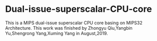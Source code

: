# Dual-issue-superscalar-CPU-core
This is a MIPS dual-issue superscalar CPU core basing on MIPS32 Architecture. This work was finished by Zhongyu Qiu,Yangbin Yu,Shengrong Yang,Xuming Yang in August,2019.
